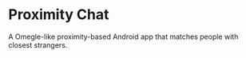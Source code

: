 # Proximity Chat

A Omegle-like proximity-based Android app that matches people with closest strangers.